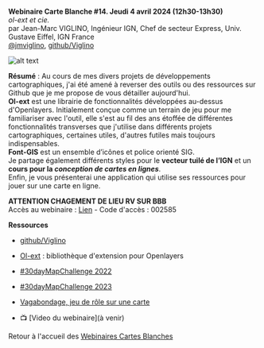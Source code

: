 **Webinaire Carte Blanche #14. Jeudi 4 avril 2024 (12h30-13h30)** </br>
_ol-ext et cie._ </br>
par Jean-Marc VIGLINO, Ingénieur IGN, Chef de secteur Express, Univ. Gustave Eiffel, IGN France  </br>
 [@jmviglino](https://twitter.com/jmviglino), [github/Viglino](https://github.com/Viglino)

![alt text](https://raw.githubusercontent.com/magisAR9/webinaires/main/affiche_webinaire_viglino.png)


**Résumé** : Au cours de mes divers projets de développements cartographiques, j'ai été amené à reverser des outils ou des ressources sur Github que je me propose de vous détailler aujourd'hui.
</br> **Ol-ext** est une librairie de fonctionnalités développées au-dessus d'Openlayers. Initialement conçue comme un terrain de jeu pour me familiariser avec l'outil, elle s'est au fil des ans étoffée de différentes fonctionnalités transverses que j'utilise dans différents projets cartographiques, certaines utiles, d'autres futiles mais toujours indispensables.
</br> **Font-GIS** est un ensemble d’icônes et police orienté SIG.
</br> Je partage également différents styles pour le **vecteur tuilé de l’IGN** et un
**cours pour la _conception de cartes en lignes_**.
</br> Enfin, je vous présenterai une application qui utilise ses ressources pour jouer sur une carte en ligne.

**ATTENTION CHAGEMENT DE LIEU RV SUR BBB** </br>
Accès au webinaire : [Lien](https://bbb.unistra.fr/b/bro-r7m-ugj-wpp) - Code d'accès : 002585 </br>

**Ressources** </br>
- [github/Viglino](https://github.com/Viglino)

- [Ol-ext](https://github.com/Viglino/ol-ext) : bibliothèque d'extension pour Openlayers

- [#30dayMapChallenge 2022](https://viglino.github.io/MapChallenge2022/)

- [#30dayMapChallenge 2023](https://viglino.github.io/MapChallenge2023/)

- [Vagabondage, jeu de rôle sur une carte](https://viglino.github.io/vagabondage/)

- 📺 [Video du webinaire](à venir) </br>

Retour à l'accueil des [Webinaires Cartes Blanches](https://github.com/magisAR9/webinaires)
